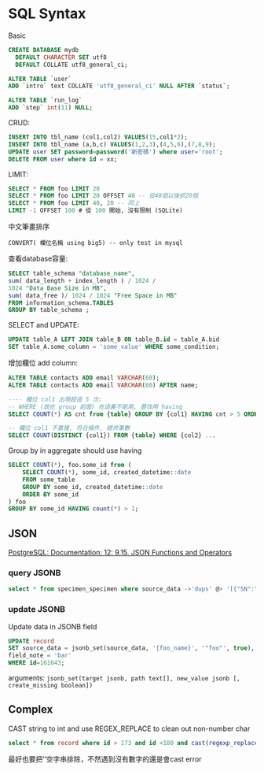 # SQL Syntax

Basic
```sql
CREATE DATABASE mydb
  DEFAULT CHARACTER SET utf8
  DEFAULT COLLATE utf8_general_ci;

ALTER TABLE `user`
ADD `intro` text COLLATE 'utf8_general_ci' NULL AFTER `status`;

ALTER TABLE `run_log`
ADD `step` int(11) NULL;
```

CRUD:
```sql
INSERT INTO tbl_name (col1,col2) VALUES(15,col1*2);
INSERT INTO tbl_name (a,b,c) VALUES(1,2,3),(4,5,6),(7,8,9);
UPDATE user SET password=password('新密碼') where user='root';
DELETE FROM user where id = xx;
```

LIMIT:
```sql
SELECT * FROM foo LIMIT 20
SELECT * FROM foo LIMIT 20 OFFSET 40 -- 從40個以後抓20個
SELECT * FROM foo LIMIT 40, 20 -- 同上
LIMIT -1 OFFSET 100 # 從 100 開始, 沒有限制 (SQLite)
```

中文筆畫排序
```
CONVERT( 欄位名稱 using big5) -- only test in mysql
```

查看database容量:

```sql title="only test in MySQL"
SELECT table_schema "database_name",
sum( data_length + index_length ) / 1024 /
1024 "Data Base Size in MB",
sum( data_free )/ 1024 / 1024 "Free Space in MB"
FROM information_schema.TABLES
GROUP BY table_schema ;
```

SELECT and UPDATE:

```sql
UPDATE table_A LEFT JOIN table_B ON table_B.id = table_A.bid
SET table_A.some_column = 'some_value' WHERE some_condition;
```

增加欄位 add column:

```sql
ALTER TABLE contacts ADD email VARCHAR(60);
ALTER TABLE contacts ADD email VARCHAR(60) AFTER name;
```

```sql
---- 欄位 col1 出現超過 5 次:
-- WHERE (放在 group 前面) 在這裏不能用, 要改用 having
SELECT COUNT(*) AS cnt from {table} GROUP BY {col1} HAVING cnt > 5 ORDER BY cnt DESC;

-- 欄位 col1 不重複, 符合條件, 總共筆數
SELECT COUNT(DISTINCT {col1}) FROM {table} WHERE {col2} ...
```

Group by in aggregate should use having

```sql title="找出group起來count超過2個的"
SELECT COUNT(*), foo.some_id from (
    SELECT COUNT(*), some_id, created_datetime::date
    FROM some_table
    GROUP BY some_id, created_datetime::date
    ORDER BY some_id
) foo
GROUP BY some_id HAVING count(*) > 1;
```

## JSON

[PostgreSQL: Documentation: 12: 9.15. JSON Functions and Operators](https://www.postgresql.org/docs/12/functions-json.html)

### query JSONB

```sql title="query JSONB"
select * from specimen_specimen where source_data ->'dups' @> '[{"SN":"69598"}]'
```

### update JSONB

Update data in JSONB field

```sql title="using jsonb_set"
UPDATE record
SET source_data = jsonb_set(source_data, '{foo_name}', '"foo"', true),
field_note = 'bar'
WHERE id=161643;
```

arguments: `jsonb_set(target jsonb, path text[], new_value jsonb [, create_missing boolean])`


## Complex

CAST string to int and use REGEX_REPLACE to clean out non-number char

```sql title="if field_number is 6751 of 3 => will be selected"
select * from record where id > 173 and id <180 and cast(regexp_replace(field_number, '[^0-9]+', '', 'g') as Integer) > 6000;
```
最好也要把‘’空字串排除，不然遇到沒有數字的還是會cast error
